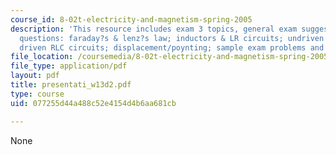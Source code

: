 ```yaml
---
course_id: 8-02t-electricity-and-magnetism-spring-2005
description: 'This resource includes exam 3 topics, general exam suggestions, prs
  questions: faraday?s & lenz?s law; inductors & LR circuits; undriven RLC circuits;
  driven RLC circuits; displacement/poynting; sample exam problems and solutions.'
file_location: /coursemedia/8-02t-electricity-and-magnetism-spring-2005/077255d44a488c52e4154d4b6aa681cb_presentati_w13d2.pdf
file_type: application/pdf
layout: pdf
title: presentati_w13d2.pdf
type: course
uid: 077255d44a488c52e4154d4b6aa681cb

---
```

None